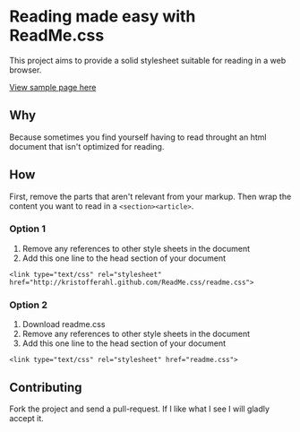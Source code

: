 # Reading made easy with ReadMe.css

This project aims to provide a solid stylesheet suitable for reading in a web browser.

[View sample page here](http://kristofferahl.github.com/ReadMe.css/samples/sample-1.html)

## Why

Because sometimes you find yourself having to read throught an html document that isn't optimized for reading.

## How

First, remove the parts that aren't relevant from your markup. Then wrap the content you want to read in a ```<section><article>```.

### Option 1

1. Remove any references to other style sheets in the document
2. Add this one line to the head section of your document

```<link type="text/css" rel="stylesheet" href="http://kristofferahl.github.com/ReadMe.css/readme.css">```

### Option 2

1. Download readme.css
2. Remove any references to other style sheets in the document
3. Add this one line to the head section of your document


```<link type="text/css" rel="stylesheet" href="readme.css">```
	
## Contributing

Fork the project and send a pull-request. If I like what I see I will gladly accept it.